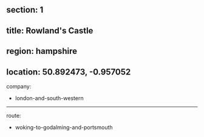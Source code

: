 section: 1
----
title: Rowland's Castle
----
region: hampshire
----
location: 50.892473, -0.957052
----
company:
- london-and-south-western
----
route:
- woking-to-godalming-and-portsmouth

